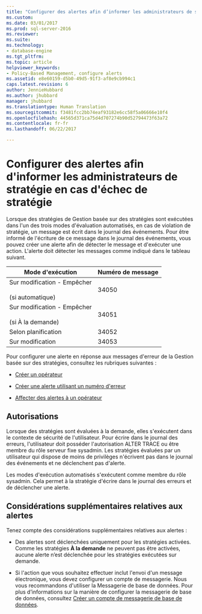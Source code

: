 ```yaml
---
title: "Configurer des alertes afin d’informer les administrateurs de stratégie en cas d’échec de stratégie | Microsoft Docs"
ms.custom: 
ms.date: 03/01/2017
ms.prod: sql-server-2016
ms.reviewer: 
ms.suite: 
ms.technology:
- database-engine
ms.tgt_pltfrm: 
ms.topic: article
helpviewer_keywords:
- Policy-Based Management, configure alerts
ms.assetid: e8e60159-d5b0-49d5-91f3-af8e9cb994c1
caps.latest.revision: 6
author: JennieHubbard
ms.author: jhubbard
manager: jhubbard
ms.translationtype: Human Translation
ms.sourcegitcommit: f3481fcc2bb74eaf93182e6cc58f5a06666e10f4
ms.openlocfilehash: 44565d371ca75d4d707274b90d52794473f63a72
ms.contentlocale: fr-fr
ms.lasthandoff: 06/22/2017

---
```

# <a name="configure-alerts-to-notify-policy-administrators-of-policy-failures"></a>Configurer des alertes afin d'informer les administrateurs de stratégie en cas d'échec de stratégie
  Lorsque des stratégies de Gestion basée sur des stratégies sont exécutées dans l'un des trois modes d'évaluation automatisés, en cas de violation de stratégie, un message est écrit dans le journal des événements. Pour être informé de l'écriture de ce message dans le journal des événements, vous pouvez créer une alerte afin de détecter le message et d'exécuter une action. L'alerte doit détecter les messages comme indiqué dans le tableau suivant.  
  
|Mode d'exécution|Numéro de message|  
|--------------------|--------------------|  
|Sur modification - Empêcher<br /><br /> (si automatique)|34050|  
|Sur modification - Empêcher<br /><br /> (si À la demande)|34051|  
|Selon planification|34052|  
|Sur modification|34053|  
  
 Pour configurer une alerte en réponse aux messages d'erreur de la Gestion basée sur des stratégies, consultez les rubriques suivantes :  
  
-   [Créer un opérateur](http://msdn.microsoft.com/library/1359d790-5905-4927-a208-e7155e7768a2)  
  
-   [Créer une alerte utilisant un numéro d'erreur](http://msdn.microsoft.com/library/03dd7fac-5073-4f86-babd-37e45a86023c)  
  
-   [Affecter des alertes à un opérateur](http://msdn.microsoft.com/library/aa818155-6fa2-4565-a09f-5c7e31c89754)  
  
## <a name="permissions"></a>Autorisations  
 Lorsque des stratégies sont évaluées à la demande, elles s'exécutent dans le contexte de sécurité de l'utilisateur. Pour écrire dans le journal des erreurs, l'utilisateur doit posséder l'autorisation ALTER TRACE ou être membre du rôle serveur fixe sysadmin. Les stratégies évaluées par un utilisateur qui dispose de moins de privilèges n'écrivent pas dans le journal des événements et ne déclenchent pas d'alerte.  
  
 Les modes d'exécution automatisés s'exécutent comme membre du rôle sysadmin. Cela permet à la stratégie d'écrire dans le journal des erreurs et de déclencher une alerte.  
  
## <a name="additional-considerations-about-alerts"></a>Considérations supplémentaires relatives aux alertes  
 Tenez compte des considérations supplémentaires relatives aux alertes :  
  
-   Des alertes sont déclenchées uniquement pour les stratégies activées. Comme les stratégies **À la demande** ne peuvent pas être activées, aucune alerte n’est déclenchée pour les stratégies exécutées sur demande.  
  
-   Si l'action que vous souhaitez effectuer inclut l'envoi d'un message électronique, vous devez configurer un compte de messagerie. Nous vous recommandons d'utiliser la Messagerie de base de données. Pour plus d’informations sur la manière de configurer la messagerie de base de données, consultez [Créer un compte de messagerie de base de données](../../relational-databases/database-mail/create-a-database-mail-account.md).  
  
  
